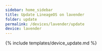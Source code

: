 ```yaml
---
sidebar: home_sidebar
title: Update LineageOS on lavender
folder: update
permalink: /devices/lavender/update
device: lavender
---
```

{% include templates/device_update.md %}
